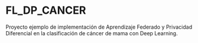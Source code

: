 # FL_DP_CANCER
Proyecto ejemplo de implementación de Aprendizaje Federado y Privacidad Diferencial en la clasificación de cáncer de mama con Deep Learning.

